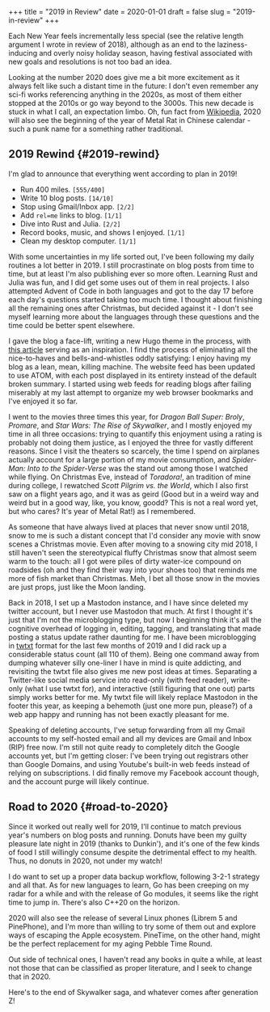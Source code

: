 +++
title = "2019 in Review"
date = 2020-01-01
draft = false
slug = "2019-in-review"
+++

Each New Year feels incrementally less special (see the relative length argument I wrote in review of 2018), although as an end to the laziness-inducing and overly noisy holiday season, having festival associated with new goals and resolutions is not too bad an idea.

Looking at the number 2020 does give me a bit more excitement as it always felt like such a distant time in the future: I don't even remember any sci-fi works referencing anything in the 2020s, as most of them either stopped at the 2010s or go way beyond to the 3000s. This new decade is stuck in what I call, an expectation limbo. Oh, fun fact from [Wikipedia](https://en.m.wikipedia.org/wiki/2020), 2020 will also see the beginning of the year of Metal Rat in Chinese calendar - such a punk name for a something rather traditional.


## 2019 Rewind {#2019-rewind}

I'm glad to announce that everything went according to plan in 2019!

-   Run 400 miles. <code>[555/400]</code>
-   Write 10 blog posts. <code>[14/10]</code>
-   Stop using Gmail/Inbox app. <code>[2/2]</code>
-   Add `rel=me` links to blog. <code>[1/1]</code>
-   Dive into Rust and Julia. <code>[2/2]</code>
-   Record books, music, and shows I enjoyed. <code>[1/1]</code>
-   Clean my desktop computer. <code>[1/1]</code>

With some uncertainties in my life sorted out, I've been following my daily routines a lot better in 2019. I still procrastinate on blog posts from time to time, but at least I'm also publishing ever so more often. Learning Rust and Julia was fun, and I did get some uses out of them in real projects. I also attempted Advent of Code in both languages and got to the day 17 before each day's questions started taking too much time. I thought about finishing all the remaining ones after Christmas, but decided against it - I don't see myself learning more about the languages through these questions and the time could be better spent elsewhere.

I gave the blog a face-lift, writing a new Hugo theme in the process, with [this article](https://getkiss.org/blog/20191004a) serving as an inspiration. I find the process of eliminating all the nice-to-haves and bells-and-whistles oddly satisfying: I enjoy having my blog as a lean, mean, killing machine. The website feed has been updated to use ATOM, with each post displayed in its entirety instead of the default broken summary. I started using web feeds for reading blogs after failing miserably at my last attempt to organize my web browser bookmarks and I've enjoyed it so far.

I went to the movies three times this year, for _Dragon Ball Super: Broly_, _Promare_, and _Star Wars: The Rise of Skywalker_, and I mostly enjoyed my time in all three occasions: trying to quantify this enjoyment using a rating is probably not doing them justice, as I enjoyed the three for vastly different reasons. Since I visit the theaters so scarcely, the time I spend on airplanes actually account for a large portion of my movie consumption, and _Spider-Man: Into to the Spider-Verse_ was the stand out among those I watched while flying. On Christmas Eve, instead of _Toradora!_, an tradition of mine during college, I rewatched _Scott Pilgrim vs. the World_, which I also first saw on a flight years ago, and it was as geird (Good but in a weird way and weird but in a good way, like, you know, goodd? This is not a real word yet, but who cares? It's year of Metal Rat!) as I remembered.

As someone that have always lived at places that never snow until 2018, snow to me is such a distant concept that I'd consider any movie with snow scenes a Christmas movie. Even after moving to a snowing city mid 2018, I still haven't seen the stereotypical fluffy Christmas snow that almost seem warm to the touch: all I got were piles of dirty water-ice compound on roadsides (oh and they find their way into your shoes too) that reminds me more of fish market than Christmas. Meh, I bet all those snow in the movies are just props, just like the Moon landing.

Back in 2018, I set up a Mastodon instance, and I have since deleted my twitter account, but I never use Mastodon that much. At first I thought it's just that I'm not the microblogging type, but now I beginning think it's all the cognitive overhead of logging in, editing, tagging, and translating that made posting a status update rather daunting for me. I have been microblogging in [twtxt](https://twtxt.readthedocs.io/en/latest/) format for the last few months of 2019 and I did rack up a considerable status count (all 110 of them). Being one command away from dumping whatever silly one-liner I have in mind is quite addicting, and revisiting the twtxt file also gives me new post ideas at times. Separating a Twitter-like social media service into read-only (with feed reader), write-only (what I use twtxt for), and interactive (still figuring that one out) parts simply works better for me. My twtxt file will likely replace Mastodon in the footer this year, as keeping a behemoth (just one more pun, please?) of a web app happy and running has not been exactly pleasant for me.

Speaking of deleting accounts, I've setup forwarding from all my Gmail accounts to my self-hosted email and all my devices are Gmail and Inbox (RIP) free now. I'm still not quite ready to completely ditch the Google accounts yet, but I'm getting closer: I've been trying out registrars other than Google Domains, and using Youtube's built-in web feeds instead of relying on subscriptions. I did finally remove my Facebook account though, and the account purge will likely continue.


## Road to 2020 {#road-to-2020}

Since it worked out really well for 2019, I'll continue to match previous year's numbers on blog posts and running. Donuts have been my guilty pleasure late night in 2019 (thanks to Dunkin'), and it's one of the few kinds of food I still willingly consume despite the detrimental effect to my health. Thus, no donuts in 2020, not under my watch!

I do want to set up a proper data backup workflow, following 3-2-1 strategy and all that. As for new languages to learn, Go has been creeping on my radar for a while and with the release of Go modules, it seems like the right time to jump in. There's also C++20 on the horizon.

2020 will also see the release of several Linux phones (Librem 5 and PinePhone), and I'm more than willing to try some of them out and explore ways of escaping the Apple ecosystem. PineTime, on the other hand, might be the perfect replacement for my aging Pebble Time Round.

Out side of technical ones, I haven't read any books in quite a while, at least not those that can be classified as proper literature, and I seek to change that in 2020.

Here's to the end of Skywalker saga, and whatever comes after generation Z!
